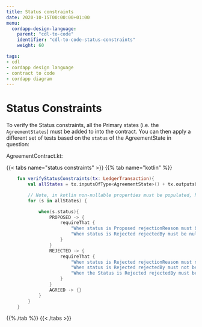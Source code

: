 ```yaml
---
title: Status constraints
date: 2020-10-15T00:00:00+01:00
menu:
  cordapp-design-language:
    parent: "cdl-to-code"
    identifier: "cdl-to-code-status-constraints"
    weight: 60

tags:
- cdl
- cordapp design language
- contract to code
- cordapp diagram
---
```



# Status Constraints

To verify the Status constraints, all the Primary states (i.e. the `AgreementStates`) must be added to into the contract. You can then apply a different set of tests based on the `status` of the AgreementState in question:


AgreementContract.kt:

{{< tabs name="status constraints" >}}
{{% tab name="kotlin" %}}
```kotlin
    fun verifyStatusConstraints(tx: LedgerTransaction){
        val allStates = tx.inputsOfType<AgreementState>() + tx.outputsOfType<AgreementState>()

        // Note, in kotlin non-nullable properties must be populated, hence only need to check the nullable properties of the AgreementState
        for (s in allStates) {

            when(s.status){
                PROPOSED -> {
                    requireThat {
                        "When status is Proposed rejectionReason must be null." using (s.rejectionReason == null)
                        "When status is Rejected rejectedBy must be null." using (s.rejectedBy == null)
                    }
                }
                REJECTED -> {
                    requireThat {
                        "When status is Rejected rejectionReason must not be null." using (s.rejectionReason != null)
                        "When status is Rejected rejectedBy must not be null." using (s.rejectedBy != null)
                        "When the Status is Rejected rejectedBy must be the buyer or seller." using (listOf(s.buyer, s.seller).contains(s.rejectedBy))
                    }
                }
                AGREED -> {}
            }
        }
    }
```
{{% /tab %}}
{{< /tabs >}}
